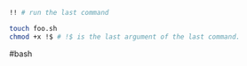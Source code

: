 ```bash
!! # run the last command

touch foo.sh
chmod +x !$ # !$ is the last argument of the last command.
```

#bash 